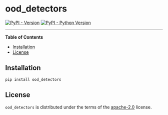 # ood_detectors

[![PyPI - Version](https://img.shields.io/pypi/v/ood_detectors.svg)](https://pypi.org/project/ood_detectors)
[![PyPI - Python Version](https://img.shields.io/pypi/pyversions/ood_detectors.svg)](https://pypi.org/project/ood_detectors)

-----

**Table of Contents**

- [Installation](#installation)
- [License](#license)

## Installation

```console
pip install ood_detectors
```

## License

`ood_detectors` is distributed under the terms of the [apache-2.0](https://choosealicense.com/licenses/apache-2.0/) license.
